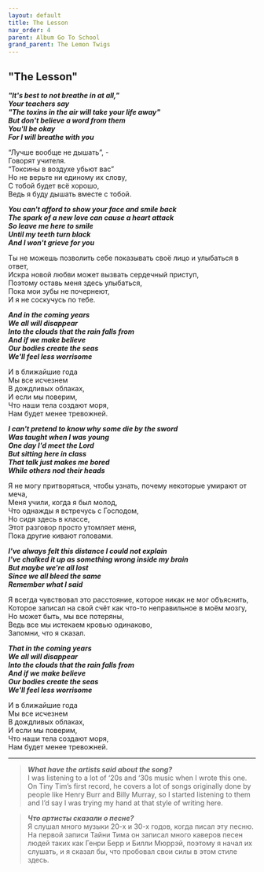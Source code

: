 ```yaml
---  
layout: default  
title: The Lesson  
nav_order: 4  
parent: Album Go To School  
grand_parent: The Lemon Twigs  
--- 
```


## **"The Lesson"**

**_"It's best to not breathe in at all,"  
Your teachers say  
"The toxins in the air will take your life away"  
But don't believe a word from them  
You'll be okay  
For I will breathe with you_**  

“Лучше вообще не дышать”, -   
Говорят учителя.  
“Токсины в воздухе убьют вас”  
Но не верьте ни единому их слову,  
С тобой будет всё хорошо,  
Ведь я буду дышать вместе с тобой.  

**_You can't afford to show your face and smile back  
The spark of a new love can cause a heart attack  
So leave me here to smile  
Until my teeth turn black  
And I won't grieve for you_**  

Ты не можешь позволить себе показывать своё лицо и улыбаться в ответ,  
Искра новой любви может вызвать сердечный приступ,  
Поэтому оставь меня здесь улыбаться,  
Пока мои зубы не почернеют,  
И я не соскучусь по тебе.  

**_And in the coming years  
We all will disappear  
Into the clouds that the rain falls from  
And if we make believe  
Our bodies create the seas  
We'll feel less worrisome_**  

И в ближайшие года  
Мы все исчезнем  
В дождливых облаках,  
И если мы поверим,  
Что наши тела создают моря,  
Нам будет менее тревожней.  

**_I can't pretend to know why some die by the sword  
Was taught when I was young  
One day I'd meet the Lord  
But sitting here in class  
That talk just makes me bored  
While others nod their heads_**  

Я не могу притворяться, чтобы узнать, почему некоторые умирают от меча,  
Меня учили, когда я был молод,  
Что однажды я встречусь с Господом,  
Но сидя здесь в классе,  
Этот разговор просто утомляет меня,   
Пока другие кивают головами.  

**_I've always felt this distance I could not explain  
I've chalked it up as something wrong inside my brain  
But maybe we're all lost  
Since we all bleed the same  
Remember what I said_**  

Я всегда чувствовал это расстояние, которое никак не мог объяснить,  
Которое записал на свой счёт как что-то неправильное в моём мозгу,  
Но может быть, мы все потеряны,  
Ведь все мы истекаем кровью одинаково,  
Запомни, что я сказал.  

**_That in the coming years  
We all will disappear  
Into the clouds that the rain falls from  
And if we make believe  
Our bodies create the seas  
We'll feel less worrisome_**  

И в ближайшие года  
Мы все исчезнем  
В дождливых облаках,  
И если мы поверим,  
Что наши тела создают моря,  
Нам будет менее тревожней.  

- - -

> **_What have the artists said about the song?_**  
I was listening to a lot of ‘20s and ‘30s music when I wrote this one. On Tiny Tim’s first record, he covers a lot of songs originally done by people like Henry Burr and Billy Murray, so I started listening to them and I’d say I was trying my hand at that style of writing here.

> **_Что артисты сказали о песне?_**  
Я слушал много музыки 20-х и 30-х годов, когда писал эту песню. На первой записи Тайни Тима он записал много каверов песен людей таких как Генри Берр и Билли Мюррэй, поэтому я начал их слушать, и я сказал бы, что пробовал свои силы в этом стиле здесь. 
